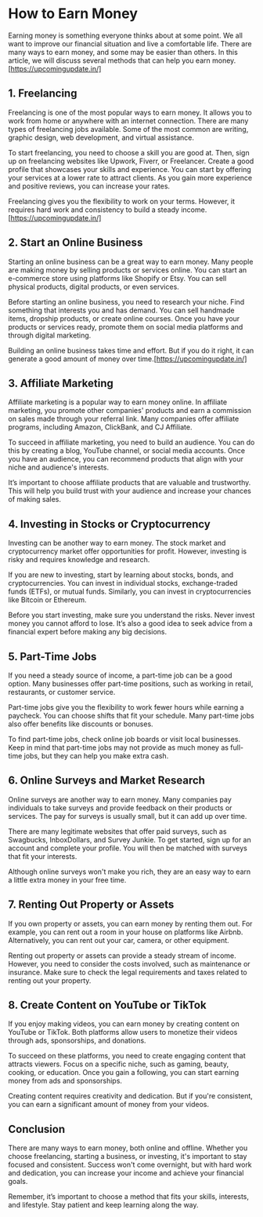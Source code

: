 # How to Earn Money

Earning money is something everyone thinks about at some point. We all want to improve our financial situation and live a comfortable life. There are many ways to earn money,  and some may be easier than others. In this article, we will discuss several methods that can help you earn money.[https://upcomingupdate.in/]
## 1. Freelancing

Freelancing is one of the most popular ways to earn money. It allows you to work from home or anywhere with an internet connection. There are many types of freelancing jobs available. Some of the most common are writing, graphic design, web development, and virtual assistance.

To start freelancing, you need to choose a skill you are good at. Then, sign up on freelancing websites like Upwork, Fiverr, or Freelancer. Create a good profile that showcases your skills and experience. You can start by offering your services at a lower rate to attract clients. As you gain more experience and positive reviews, you can increase your rates.

Freelancing gives you the flexibility to work on your terms. However, it requires hard work and consistency to build a steady income.[https://upcomingupdate.in/]

## 2. Start an Online Business

Starting an online business can be a great way to earn money. Many people are making money by selling products or services online. You can start an e-commerce store using platforms like Shopify or Etsy. You can sell physical products, digital products, or even services.

Before starting an online business, you need to research your niche. Find something that interests you and has demand. You can sell handmade items, dropship products, or create online courses. Once you have your products or services ready, promote them on social media platforms and through digital marketing.

Building an online business takes time and effort. But if you do it right, it can generate a good amount of money over time.[https://upcomingupdate.in/]

## 3. Affiliate Marketing

Affiliate marketing is a popular way to earn money online. In affiliate marketing, you promote other companies' products and earn a commission on sales made through your referral link. Many companies offer affiliate programs, including Amazon, ClickBank, and CJ Affiliate.

To succeed in affiliate marketing, you need to build an audience. You can do this by creating a blog, YouTube channel, or social media accounts. Once you have an audience, you can recommend products that align with your niche and audience's interests.

It’s important to choose affiliate products that are valuable and trustworthy. This will help you build trust with your audience and increase your chances of making sales.

## 4. Investing in Stocks or Cryptocurrency

Investing can be another way to earn money. The stock market and cryptocurrency market offer opportunities for profit. However, investing is risky and requires knowledge and research.

If you are new to investing, start by learning about stocks, bonds, and cryptocurrencies. You can invest in individual stocks, exchange-traded funds (ETFs), or mutual funds. Similarly, you can invest in cryptocurrencies like Bitcoin or Ethereum.

Before you start investing, make sure you understand the risks. Never invest money you cannot afford to lose. It’s also a good idea to seek advice from a financial expert before making any big decisions.

## 5. Part-Time Jobs

If you need a steady source of income, a part-time job can be a good option. Many businesses offer part-time positions, such as working in retail, restaurants, or customer service.

Part-time jobs give you the flexibility to work fewer hours while earning a paycheck. You can choose shifts that fit your schedule. Many part-time jobs also offer benefits like discounts or bonuses.

To find part-time jobs, check online job boards or visit local businesses. Keep in mind that part-time jobs may not provide as much money as full-time jobs, but they can help you make extra cash.

## 6. Online Surveys and Market Research

Online surveys are another way to earn money. Many companies pay individuals to take surveys and provide feedback on their products or services. The pay for surveys is usually small, but it can add up over time.

There are many legitimate websites that offer paid surveys, such as Swagbucks, InboxDollars, and Survey Junkie. To get started, sign up for an account and complete your profile. You will then be matched with surveys that fit your interests.

Although online surveys won't make you rich, they are an easy way to earn a little extra money in your free time.

## 7. Renting Out Property or Assets

If you own property or assets, you can earn money by renting them out. For example, you can rent out a room in your house on platforms like Airbnb. Alternatively, you can rent out your car, camera, or other equipment.

Renting out property or assets can provide a steady stream of income. However, you need to consider the costs involved, such as maintenance or insurance. Make sure to check the legal requirements and taxes related to renting out your property.

## 8. Create Content on YouTube or TikTok

If you enjoy making videos, you can earn money by creating content on YouTube or TikTok. Both platforms allow users to monetize their videos through ads, sponsorships, and donations.

To succeed on these platforms, you need to create engaging content that attracts viewers. Focus on a specific niche, such as gaming, beauty, cooking, or education. Once you gain a following, you can start earning money from ads and sponsorships.

Creating content requires creativity and dedication. But if you're consistent, you can earn a significant amount of money from your videos.

## Conclusion

There are many ways to earn money, both online and offline. Whether you choose freelancing, starting a business, or investing, it's important to stay focused and consistent. Success won't come overnight, but with hard work and dedication, you can increase your income and achieve your financial goals.

Remember, it’s important to choose a method that fits your skills, interests, and lifestyle. Stay patient and keep learning along the way.
